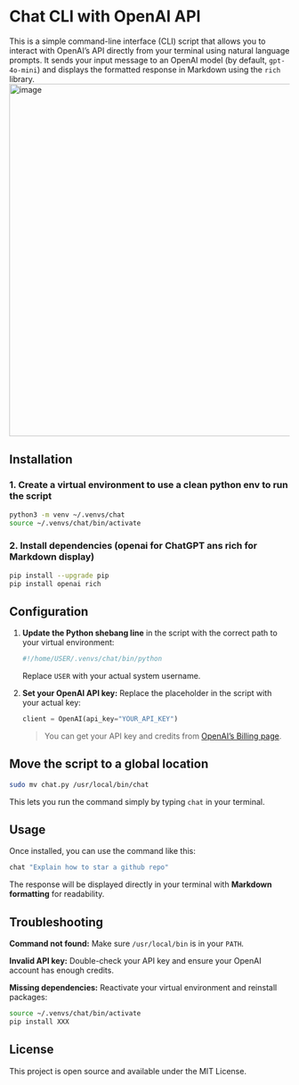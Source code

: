 # Chat CLI with OpenAI API

This is a simple command-line interface (CLI) script that allows you to interact with OpenAI’s API directly from your terminal using natural language prompts.
It sends your input message to an OpenAI model (by default, `gpt-4o-mini`) and displays the formatted response in Markdown using the `rich` library.
<img width="976" height="632" alt="image" src="https://github.com/user-attachments/assets/44ccf34e-25ff-48de-bf94-959106d72f66" />

## Installation

### 1. Create a virtual environment to use a clean python env to run the script

```bash
python3 -m venv ~/.venvs/chat
source ~/.venvs/chat/bin/activate
```

### 2. Install dependencies (openai for ChatGPT ans rich for Markdown display)

```bash
pip install --upgrade pip
pip install openai rich
```
## Configuration

1. **Update the Python shebang line** in the script with the correct path to your virtual environment:

   ```python
   #!/home/USER/.venvs/chat/bin/python
   ```

   Replace `USER` with your actual system username.

2. **Set your OpenAI API key:**
   Replace the placeholder in the script with your actual key:

   ```python
   client = OpenAI(api_key="YOUR_API_KEY")
   ```

   > You can get your API key and credits from [OpenAI’s Billing page](https://platform.openai.com/settings/organization/billing/overview).
## Move the script to a global location

```bash
sudo mv chat.py /usr/local/bin/chat
```

This lets you run the command simply by typing `chat` in your terminal.

## Usage

Once installed, you can use the command like this:

```bash
chat "Explain how to star a github repo"
```

The response will be displayed directly in your terminal with **Markdown formatting** for readability.

## Troubleshooting

**Command not found:**
  Make sure `/usr/local/bin` is in your `PATH`.

**Invalid API key:**
  Double-check your API key and ensure your OpenAI account has enough credits.

**Missing dependencies:**
  Reactivate your virtual environment and reinstall packages:

  ```bash
  source ~/.venvs/chat/bin/activate
  pip install XXX
  ```

## License

This project is open source and available under the MIT License.
